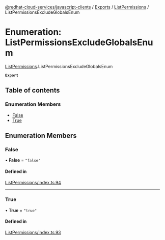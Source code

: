 [@redhat-cloud-services/javascript-clients](../README.md) / [Exports](../modules.md) / [ListPermissions](../modules/ListPermissions.md) / ListPermissionsExcludeGlobalsEnum

# Enumeration: ListPermissionsExcludeGlobalsEnum

[ListPermissions](../modules/ListPermissions.md).ListPermissionsExcludeGlobalsEnum

**`Export`**

## Table of contents

### Enumeration Members

- [False](ListPermissions.ListPermissionsExcludeGlobalsEnum.md#false)
- [True](ListPermissions.ListPermissionsExcludeGlobalsEnum.md#true)

## Enumeration Members

### False

• **False** = ``"false"``

#### Defined in

[ListPermissions/index.ts:94](https://github.com/RedHatInsights/javascript-clients/blob/main/packages/rbac/ListPermissions/index.ts#L94)

___

### True

• **True** = ``"true"``

#### Defined in

[ListPermissions/index.ts:93](https://github.com/RedHatInsights/javascript-clients/blob/main/packages/rbac/ListPermissions/index.ts#L93)
